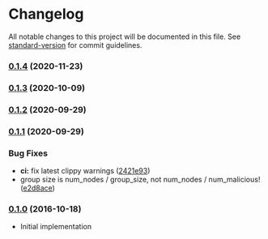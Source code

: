 # Changelog

All notable changes to this project will be documented in this file. See [standard-version](https://github.com/conventional-changelog/standard-version) for commit guidelines.

### [0.1.4](https://github.com/maidsafe/sn_routing_sims/compare/v0.1.3...v0.1.4) (2020-11-23)

### [0.1.3](https://github.com/maidsafe/sn_routing_sims/compare/v0.1.2...v0.1.3) (2020-10-09)

### [0.1.2](https://github.com/maidsafe/sn_routing_sims/compare/v0.1.1...v0.1.2) (2020-09-29)

### [0.1.1](https://github.com/maidsafe/sn_routing_sims/compare/v0.1.0...v0.1.1) (2020-09-29)


### Bug Fixes

* **ci:** fix latest clippy warnings ([2421e93](https://github.com/maidsafe/sn_routing_sims/commit/2421e931ca1e289db78d15b2a0bf7a0e7feb529f))
* group size is num_nodes / group_size, not num_nodes / num_malicious! ([e2d8ace](https://github.com/maidsafe/sn_routing_sims/commit/e2d8aceabc80fae29ebb8d5233a77a09fe026518))

### [0.1.0](https://github.com/maidsafe/sn_routing_sims/compare/v0.1.0...v0.1.0) (2016-10-18)
* Initial implementation
